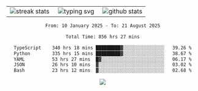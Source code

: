 <div align="center">
  <table style="border: none;" border="0" cellspacing="0" cellpadding="0">
    <tr>
      <td align="center" width="33%">
        <img src="https://github-readme-streak-stats.herokuapp.com/?user=kurtismassey&theme=tokyonight&hide_border=true" alt="streak stats" />
      </td>
      <td align="center" width="33%">
        <img src="https://readme-typing-svg.herokuapp.com/?font=Fira+Code&weight=600&size=15&duration=4000&pause=1000&color=00FF00&center=true&vCenter=true&random=false&width=150&lines=Hey%2C+I%27m+Kurtis!" alt="typing svg" />
      </td>
      <td align="center" width="33%">
        <img src="https://github-readme-stats.vercel.app/api?username=kurtismassey&show_icons=true&theme=tokyonight&hide_title=true" alt="github stats" />
      </td>
    </tr>
  </table>
</div>
<div align="center">

<!--START_SECTION:waka-->

```txt
From: 10 January 2025 - To: 21 August 2025

Total Time: 856 hrs 27 mins

TypeScript    340 hrs 18 mins █████████▓░░░░░░░░░░░░░░░   39.26 %
Python        335 hrs 15 mins █████████▓░░░░░░░░░░░░░░░   38.67 %
YAML          53 hrs 27 mins  █▓░░░░░░░░░░░░░░░░░░░░░░░   06.17 %
JSON          26 hrs 10 mins  ▓░░░░░░░░░░░░░░░░░░░░░░░░   03.02 %
Bash          23 hrs 12 mins  ▓░░░░░░░░░░░░░░░░░░░░░░░░   02.68 %
```

<!--END_SECTION:waka-->

  <img src="https://github-readme-activity-graph.vercel.app/graph?username=kurtismassey&theme=tokyo-night&hide_border=true&custom_title=Contribution%20Graph" />

</div>